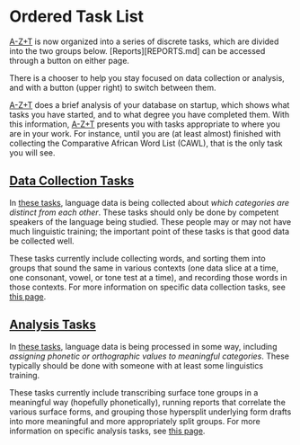 # Ordered Task List
[A-Z+T] is now organized into a series of discrete tasks, which are divided into the two groups below. [Reports][REPORTS.md] can be accessed through a button on either page.

There is a chooser to help you stay focused on data collection or analysis, and with a button (upper right) to switch between them.

[A-Z+T] does a brief analysis of your database on startup, which shows what tasks you have started, and to what degree you have completed them. With this information, [A-Z+T] presents you with tasks appropriate to where you are in your work. For instance, until you are (at least almost) finished with collecting the Comparative African Word List (CAWL), that is the only task you will see.

## [Data Collection Tasks](TASKSCOLLECTION.md)

In [these tasks](TASKSCOLLECTION.md), language data is being collected about _which categories are distinct from each other_. These tasks should only be done by competent speakers of the language being studied. These people may or may not have much linguistic training; the important point of these tasks is that good data be collected well.

These tasks currently include collecting words, and sorting them into groups that sound the same in various contexts (one data slice at a time, one consonant, vowel, or tone test at a time), and recording those words in those contexts. For more information on specific data collection tasks, see [this page](TASKSCOLLECTION.md).

## [Analysis Tasks](TASKSANALYSIS.md)

In [these tasks](TASKSANALYSIS.md), language data is being processed in some way, including _assigning phonetic or orthographic values to meaningful categories_. These typically should be done with someone with at least some linguistics training.

These tasks currently include transcribing surface tone groups in a meaningful way (hopefully phonetically), running reports that correlate the various surface forms, and grouping those hypersplit underlying form drafts into more meaningful and more appropriately split groups. For more information on specific analysis tasks, see [this page](TASKSANALYSIS.md).

[A-Z+T]:  https://github.com/kent-rasmussen/azt
[WeSay]:  https://software.sil.org/wesay/
[FLEx]: https://software.sil.org/fieldworks/
[LIFT]: https://code.google.com/archive/p/lift-standard/
[Praat]: https://www.fon.hum.uva.nl/praat/
